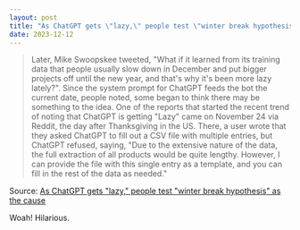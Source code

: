 ```yaml
---
layout: post
title: "As ChatGPT gets \"lazy,\" people test \"winter break hypothesis\" as the cause"
date: 2023-12-12
---
```


> Later, Mike Swoopskee tweeted, "What if it learned from its training data
that people usually slow down in December and put bigger projects off until
the new year, and that's why it's been more lazy lately?". Since the system
prompt for ChatGPT feeds the bot the current date, people noted, some began
to think there may be something to the idea. One of the reports that
started the recent trend of noting that ChatGPT is getting "Lazy" came on
November 24 via Reddit, the day after Thanksgiving in the US. There, a user
wrote that they asked ChatGPT to fill out a CSV file with multiple entries,
but ChatGPT refused, saying, "Due to the extensive nature of the data, the
full extraction of all products would be quite lengthy. However, I can
provide the file with this single entry as a template, and you can fill in
the rest of the data as needed."

Source: [As ChatGPT gets "lazy," people test "winter break hypothesis" as
the cause](https://arstechnica.com/?p=1990151)

Woah! Hilarious.

